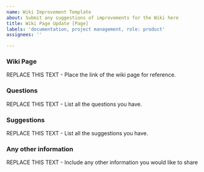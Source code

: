 ```yaml
---
name: Wiki Improvement Template
about: Submit any suggestions of improvements for the Wiki here
title: Wiki Page Update [Page]
labels: 'documentation, project management, role: product'
assignees: ''

---
```


### Wiki Page
REPLACE THIS TEXT - Place the link of the wiki page for reference.

### Questions
REPLACE THIS TEXT - List all the questions you have.

### Suggestions
REPLACE THIS TEXT - List all the suggestions you have.

### Any other information
REPLACE THIS TEXT - Include any other information you would like to share
